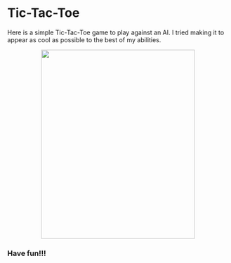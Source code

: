 # Tic-Tac-Toe
Here is a simple Tic-Tac-Toe game to play against an AI. I tried making it to appear as cool as possible to the best of my abilities.
<p align ="center"><img src = "https://imgur.com/XBOwz5G.png" height = "430px" width = "350px"/></p>

### Have fun!!!
